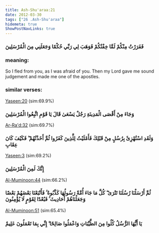 ```yaml
---
title: Ash-Shu'araa:21
date: 2012-03-30
tags: ["26 .Ash-Shu'araa"]
hidemeta: true 
ShowPostNavLinks: true 
---
```

### فَفَرَرْتُ مِنْكُمْ لَمَّا خِفْتُكُمْ فَوَهَبَ لِي رَبِّي حُكْمًا وَجَعَلَنِي مِنَ الْمُرْسَلِينَ
### meaning: 
So I fled from you, as I was afraid of you. Then my Lord gave me sound judgement and made me one of the apostles.
### similar verses: 

[Yaseen:20](/36/20) (sim:69.9%)

### وَجَاءَ مِنْ أَقْصَى الْمَدِينَةِ رَجُلٌ يَسْعَىٰ قَالَ يَا قَوْمِ اتَّبِعُوا الْمُرْسَلِينَ

[Ar-Ra'd:32](/13/32) (sim:69.7%)

### وَلَقَدِ اسْتُهْزِئَ بِرُسُلٍ مِنْ قَبْلِكَ فَأَمْلَيْتُ لِلَّذِينَ كَفَرُوا ثُمَّ أَخَذْتُهُمْ ۖ فَكَيْفَ كَانَ عِقَابِ

[Yaseen:3](/36/3) (sim:69.2%)

### إِنَّكَ لَمِنَ الْمُرْسَلِينَ

[Al-Muminoon:44](/23/44) (sim:66.2%)

### ثُمَّ أَرْسَلْنَا رُسُلَنَا تَتْرَىٰ ۖ كُلَّ مَا جَاءَ أُمَّةً رَسُولُهَا كَذَّبُوهُ ۚ فَأَتْبَعْنَا بَعْضَهُمْ بَعْضًا وَجَعَلْنَاهُمْ أَحَادِيثَ ۚ فَبُعْدًا لِقَوْمٍ لَا يُؤْمِنُونَ

[Al-Muminoon:51](/23/51) (sim:65.4%)

### يَا أَيُّهَا الرُّسُلُ كُلُوا مِنَ الطَّيِّبَاتِ وَاعْمَلُوا صَالِحًا ۖ إِنِّي بِمَا تَعْمَلُونَ عَلِيمٌ
